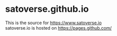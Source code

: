 # satoverse.github.io


This is the source for https://www.satoverse.io
<br>
satoverse.io is hosted on https://pages.github.com/
